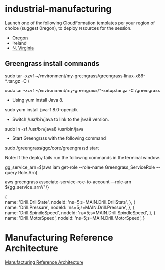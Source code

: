 # industrial-manufacturing

Launch one of the following CloudFormation templates per your region of choice (suggest Oregon), to deploy resources for the session.

  * [Oregon](https://us-west-2.console.aws.amazon.com/cloudformation/home?region=us-west-2#/stacks/create/review?templateURL=https://s3-us-west-2.amazonaws.com/industrial-architecture-workshop-us-west-2/2019-06-04/cfn-iiot-workshop.json&stackName=IIoTWS)
  * [Ireland](https://eu-west-1.console.aws.amazon.com/cloudformation/home?region=eu-west-1#/stacks/create/review?templateURL=https://s3-eu-west-1.amazonaws.com/industrial-architecture-workshop-eu-west-1/2019-06-04/cfn-iiot-workshop.json&stackName=IIoTWS)
  * [N. Virginia](https://us-east-1.console.aws.amazon.com/cloudformation/home?region=us-east-1#/stacks/create/review?templateURL=https://s3.amazonaws.com/industrial-architecture-workshop-us-east-1/2019-06-04/cfn-iiot-workshop.json&stackName=IIoTWS)
  
## Greengrass install commands

sudo tar -xzvf ~/environment/my-greengrass/greengrass-linux-x86-*.tar.gz -C /

sudo tar -xzvf ~/environment/my-greengrass/*-setup.tar.gz -C /greengrass

* Using yum install Java 8.

sudo yum install java-1.8.0-openjdk

* Switch /usr/bin/java to link to the java8 version.

sudo ln -sf /usr/bin/java8 /usr/bin/java

* Start Greengrass with the following command

sudo /greengrass/ggc/core/greengrassd start


Note: If the deploy fails run the following commands  in the terminal window.

gg_service_arn=$(aws iam get-role --role-name Greengrass_ServiceRole --query Role.Arn)

aws greengrass associate-service-role-to-account —role-arn ${gg_service_arn//\"/}


{   
    name: 'Drill.DrillState',
    nodeId: 'ns=5;s=MAIN.Drill.DrillState',
},
{   
    name: 'Drill.Pressure',
    nodeId: 'ns=5;s=MAIN.Drill.Pressure',
},
{   
    name: 'Drill.SpindleSpeed',
    nodeId: 'ns=5;s=MAIN.Drill.SpindleSpeed',
},
{   
    name: 'Drill.MotorSpeed',
    nodeId: 'ns=5;s=MAIN.Drill.MotorSpeed',
}



# Manufacturing Reference Architecture

[Manufacturing Reference Architecture](https://awsreferencearchitecture.com/manufacturing/)
